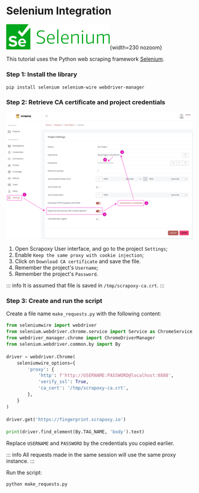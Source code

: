 # Selenium Integration

![Selenium](selenium.svg){width=230 nozoom}

This tutorial uses the Python web scraping framework [Selenium](/l/selenium).


### Step 1: Install the library

```shell
pip install selenium selenium-wire webdriver-manager
```


### Step 2: Retrieve CA certificate and project credentials

![Certificate](../../certificate_sticky.png)

1. Open Scrapoxy User interface, and go to the project `Settings`;
2. Enable `Keep the same proxy with cookie injection`;
3. Click on `Download CA certificate` and save the file.
4. Remember the project's `Username`;
5. Remember the project's `Password`.

::: info
It is assumed that file is saved in `/tmp/scrapoxy-ca.crt`.
:::


### Step 3: Create and run the script

Create a file name `make_requests.py` with the following content:

```python
from seleniumwire import webdriver
from selenium.webdriver.chrome.service import Service as ChromeService
from webdriver_manager.chrome import ChromeDriverManager
from selenium.webdriver.common.by import By

driver = webdriver.Chrome(
    seleniumwire_options={
        'proxy': {
            'http': f'http://USERNAME:PASSWORD@localhost:8888',
            'verify_ssl': True,
            'ca_cert': '/tmp/scrapoxy-ca.crt',
        },
    }
)

driver.get('https://fingerprint.scrapoxy.io')

print(driver.find_element(By.TAG_NAME, 'body').text)
```

Replace `USERNAME` and `PASSWORD` by the credentials you copied earlier.

::: info
All requests made in the same session will use the same proxy instance.
:::

Run the script:

```shell
python make_requests.py
```
